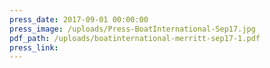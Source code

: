 ```yaml
---
press_date: 2017-09-01 00:00:00
press_image: /uploads/Press-BoatInternational-Sep17.jpg
pdf_path: /uploads/boatinternational-merritt-sep17-1.pdf
press_link:
---
```

